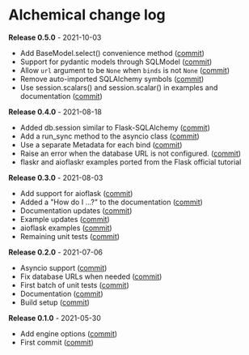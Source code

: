 # Alchemical change log

**Release 0.5.0** - 2021-10-03

- Add BaseModel.select() convenience method ([commit](https://github.com/miguelgrinberg/alchemical/commit/5c87a2382c2b91edc8fc529d8c7e38c898c2655d))
- Support for pydantic models through SQLModel ([commit](https://github.com/miguelgrinberg/alchemical/commit/73708437d89b846cf16a63b954ba6a569fd5b591))
- Allow `url` argument to be `None` when `binds` is not `None` ([commit](https://github.com/miguelgrinberg/alchemical/commit/3acde22d3b975eece4e43cee74d5886bf5048e92))
- Remove auto-imported SQLAlchemy symbols ([commit](https://github.com/miguelgrinberg/alchemical/commit/5c87a2382c2b91edc8fc529d8c7e38c898c2655d))
- Use session.scalars() and session.scalar() in examples and documentation ([commit](https://github.com/miguelgrinberg/alchemical/commit/cb6e4cd7837e686db51f080e8203a404f5d93e65))

**Release 0.4.0** - 2021-08-18

- Added db.session similar to Flask-SQLAlchemy ([commit](https://github.com/miguelgrinberg/alchemical/commit/a66f9bdac6a45aefb71fbc229598a1779f6e3f1e))
- Add a run_sync method to the asyncio class ([commit](https://github.com/miguelgrinberg/alchemical/commit/095ff759b48499328e1a53b0b048eb59701ad37b))
- Use a separate Metadata for each bind ([commit](https://github.com/miguelgrinberg/alchemical/commit/5cdb37d85243e2350c61922c5d1ab8df15076c09))
- Raise an error when the database URL is not configured. ([commit](https://github.com/miguelgrinberg/alchemical/commit/d3f3787a19e271c9cac6bca76fd17201b5c59ea2))
- flaskr and aioflaskr examples ported from the Flask official tutorial

**Release 0.3.0** - 2021-08-03

- Add support for aioflask ([commit](https://github.com/miguelgrinberg/alchemical/commit/f5c0e2b424b39ab129789c2e707d49ecfb117b13))
- Added a "How do I ...?" to the documentation ([commit](https://github.com/miguelgrinberg/alchemical/commit/6c1659f9041ad1bac14bb87c6c1cc7fa929f6622))
- Documentation updates ([commit](https://github.com/miguelgrinberg/alchemical/commit/fc13d12bd9014a7fa56f42c61012e08a85497c76))
- Example updates ([commit](https://github.com/miguelgrinberg/alchemical/commit/6d48822d069386d8bf4529b90ef678695faae158))
- aioflask examples ([commit](https://github.com/miguelgrinberg/alchemical/commit/d4d196eabf0687b909de112291d71950f61a9096))
- Remaining unit tests ([commit](https://github.com/miguelgrinberg/alchemical/commit/7fdb15a10a80dc4c01642cff35f22985761abbcd))

**Release 0.2.0** - 2021-07-06

- Asyncio support ([commit](https://github.com/miguelgrinberg/alchemical/commit/1890ced7c2b60a8d165dd02a7a8762bcc4a2cad1))
- Fix database URLs when needed ([commit](https://github.com/miguelgrinberg/alchemical/commit/e3c081f12c3b9e7838aee3134ede428ff92eb5b8))
- First batch of unit tests ([commit](https://github.com/miguelgrinberg/alchemical/commit/f56ea2ed446ada135d81fd9a4046f0bc78d871f0))
- Documentation ([commit](https://github.com/miguelgrinberg/alchemical/commit/09eb1c724ec501b2a25807e46a8b603a13c23668))
- Build setup ([commit](https://github.com/miguelgrinberg/alchemical/commit/cff9de37a363f604aa5048cc8005c21f234e9cfd))

**Release 0.1.0** - 2021-05-30

- Add engine options ([commit](https://github.com/miguelgrinberg/alchemical/commit/c3e551739ff8ae02fa79fd2da788127aaf264bf2))
- First commit ([commit](https://github.com/miguelgrinberg/alchemical/commit/7f58f7ba7783011d6977d6cab3cb952305aacbf1))
